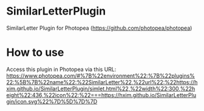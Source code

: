 # SimilarLetterPlugin
SimilarLetter Plugin for Photopea (https://github.com/photopea/photopea)
# How to use
Access this plugin in Photopea via this URL:
https://www.photopea.com/#%7B%22environment%22:%7B%22plugins%22:%5B%7B%22name%22:%22SimilarLetter%22,%22url%22:%22https://hxim.github.io/SimilarLetterPlugin/simlet.html%22,%22width%22:300,%22height%22:436,%22icon%22:%22===https://hxim.github.io/SimilarLetterPlugin/icon.svg%22%7D%5D%7D%7D
